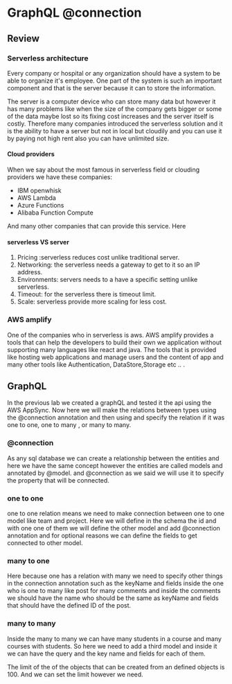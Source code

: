 # GraphQL @connection

## Review


### Serverless architecture
Every company or hospital or any organization should have a system to be able to organize it's employee. One part of the system is such an important component and that is the server because it can to store the information.

 The server is a computer device who can store many data but however it has many problems like when the size of the company gets bigger or some of the data maybe lost so its fixing cost increases and the server itself is costly. Therefore many companies introduced the serverless solution and it is the ability to have a server but not in local but cloudily and you can use it by paying not high rent also you can have unlimited size.

 #### Cloud providers
 When we say about the most famous in serverless field or clouding providers we have these companies:

 * IBM openwhisk
 * AWS Lambda
 * Azure Functions
 * Alibaba Function Compute

 And many other companies that can provide this service. Here

 #### serverless VS server   

 1. Pricing :serverless reduces cost unlike traditional server.
 2. Networking: the serverless needs a gateway to get to it so an IP address.
3. Environments: servers needs to a have a specific setting unlike serverless.
4. Timeout: for the serverless there is timeout limit.
5. Scale: serverless provide more scaling for less cost.


### AWS amplify

One of the companies who in serverless is aws. AWS amplify provides a tools that can help the developers to build their own we application without supporting many languages like react and java. The tools that is provided like hosting web applications and manage users and the content of app and many other tools like Authentication, DataStore,Storage etc .. .


## GraphQL

In the previous lab we created a graphQL and tested it the api using the AWS AppSync. Now here we will make the relations between types using the @connection annotation and then using and specify the relation if it was one to one, one to many , or many to many.

### @connection

As any sql database we can create a relationship between the entities and here we have the same concept however the entities are called models and annotated by @model. and @connection as we said we will use it to specify the property that will be connected.

### one to one 
one to one relation means we need to make connection between one to one model like team and project. Here we will define in the schema the id and with one one of them we will define the other model and add @connection annotation and for optional reasons we can define the fields to get connected to other model.

### many to one 
Here because one has a relation with many we need to specify other things in the connection annotation such as the keyName and fields inside the one who is one to many like post for many comments and inside the comments we should have the name who should be the same as keyName and fields that should have the defined ID of the post.

### many to many
Inside the many to many we can have many students in a course and many courses with students. So here we need to add a third model and inside it we can have the query and the key name and fields for each of them.

The limit of the of the objects that can be created from an defined objects is 100. And we can set the limit however we need.


